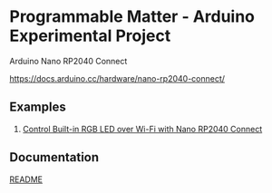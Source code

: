 # Programmable Matter - Arduino Experimental Project

Arduino Nano RP2040 Connect

<https://docs.arduino.cc/hardware/nano-rp2040-connect/>

## Examples

1. [Control Built-in RGB LED over Wi-Fi with Nano RP2040 Connect](./rp2040-web-server-rgb/README.md)

## Documentation

[README](./docs/README.md)
